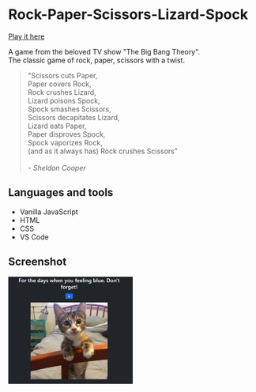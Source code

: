 # Rock-Paper-Scissors-Lizard-Spock

[Play it here](https://rays-rpsls-game.netlify.app/)

A game from the beloved TV show "The Big Bang Theory".<br>
The classic game of rock, paper, scissors with a twist.

> "Scissors cuts Paper,<br>
Paper covers Rock,<br>
Rock crushes Lizard,<br>
Lizard poisons Spock,<br>
Spock smashes Scissors,<br>
Scissors decapitates Lizard,<br>
Lizard eats Paper,<br>
Paper disproves Spock,<br>
Spock vaporizes Rock,<br>
(and as it always has) Rock crushes Scissors"<br>
<br>*- Sheldon Cooper*

## Languages and tools
- Vanilla JavaScript
- HTML
- CSS
- VS Code


## Screenshot

<img src="https://github.com/R4YLx/Cat-of-the-day/blob/main/cotd-screenshot.png" width="50%">

